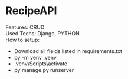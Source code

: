 <h1>RecipeAPI</h1>
Features: CRUD<br>
Used Techs: Django, PYTHON<br>
How to setup:
<ul>
  <li>Download all fields listed in requirements.txt</li>
  <li> py -m venv .venv</li>
  <li>.venv\Scripts\activate</li>
  <li>py manage.py runserver</li>
</ul>
